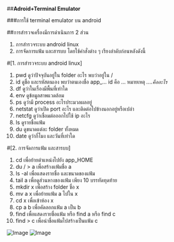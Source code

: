 ##**Adroid+Terminal Emulator**

###การใช้ terminal emulator บน android 

##การสำรวจเครื่องมีการดำเนินการ 2 ส่วน
1. การสำรวจระบบ android linux
2. การจัดการแฟ้ม และสารบบ 
โดยใช้คำสั่งต่าง ๆ เรียงลำดับก่อนหลังดังนี้

#[1. การสำรวจระบบ android linux]
1. pwd ดูว่าปัจจุบันอยู่ใน folder อะไร พบว่าอยู่ใน /
2. id ดูชื่อ และรหัสตนเอง พบว่าตนเองชื่อ app_... id คือ ... หมายเหตุ *....คืออะไร*
3. df ดูว่าในเรื่องมีพื้นที่เท่าใด
4. env ดูข้อมูลสาพแวดล้อม
5. ps ดูว่ามี process อะไรประมวลผลอยู่
6. netstat ดูว่าเปิด port อะไร และติดต่อไปข้างนอกอยู่หรือเปล่า
7. netcfg ดูว่าเชื่อมต่อออกไปใช้ ip อะไร
8. ls ดูรายชื่อแฟ้ม
9. du ดูขนาดแต่ละ folder ทั้งหมด
10. date ดูว่ากี่โมง และวันที่เท่าใด

#[2. การจัดการแฟ้ม และสารบบ]
1. cd เพื่อย้ายตำแหน่งไปยัง app_HOME
2. du / > a เพื่อสร้างแฟ้มชื่อ a
3. ls -al เพื่อแสดงรายชื่อ และขนาดของแฟ้ม
4. tail a เพื่อดูส่วนหางของแฟ้ม เพียง 10 บรรทัดทุดท้าย
5. mkdir x เพื่อสร้าง folder ชื่อ x
6. mv a x เพื่อย้ายแฟ้ม a ไปใน x
7. cd x เพื่อเข้าห้อง x
8. cp a b เพื่อคัดลอกแฟ้ม a เป็น b
9. find เพื่อแสดงรายชื่อแฟ้ม หรือ find a หรือ find c
10. find > c เพื่อนำชื่อแฟ้มไปสร้างเป็นแฟ้ม c

![Image](http://kawintharawiw.github.io/Android-Terminal-Emulator/77.jpg)
![Image](http://kawintharawiw.github.io/Android-Terminal-Emulator/88.jpg)
